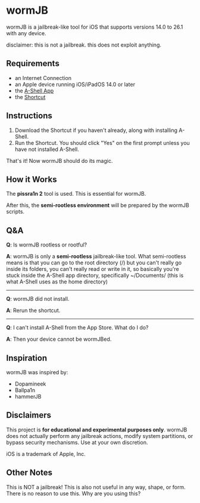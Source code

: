 # wormJB
wormJB is a jailbreak-like tool for iOS that supports versions 14.0 to 26.1 with any device.

disclaimer: this is not a jailbreak. this does not exploit anything.

## Requirements
- an Internet Connection
- an Apple device running iOS/iPadOS 14.0 or later
- the [A-Shell App](https://apps.apple.com/us/app/a-shell/id1473805438)
- the [Shortcut](https://www.icloud.com/shortcuts/9821de092cb140c29a8f38862f4c99fc)

## Instructions
1. Download the Shortcut if you haven't already, along with installing A-Shell.
2. Run the Shortcut. You should click "Yes" on the first prompt unless you have not installed A-Shell.

That's it! Now wormJB should do its magic.

## How it Works
The **pissra1n 2** tool is used. This is essential for wormJB.

After this, the **semi-rootless environment** will be prepared by the wormJB scripts.

## Q&A
**Q**: Is wormJB rootless or rootful?

**A**: wormJB is only a **semi-rootless** jailbreak-like tool. What semi-rootless means is that you can go to the root directory (/) but you can't really go inside its folders, you can't really read or write in it, so basically you're stuck inside the A-Shell app directory, specifically ~/Documents/ (this is what A-Shell uses as the home directory)

---

**Q**: wormJB did not install.

**A**: Rerun the shortcut.

---

**Q**: I can't install A-Shell from the App Store. What do I do?

**A**: Then your device cannot be wormJBed.

## Inspiration

wormJB was inspired by:
- Dopamineek
- Ballpa1n
- hammerJB

## Disclaimers

This project is **for educational and experimental purposes only**.
wormJB does not actually perform any jailbreak actions, modify system partitions, or bypass security mechanisms.
Use at your own discretion.

iOS is a trademark of Apple, Inc.

## Other Notes

This is NOT a jailbreak! This is also not useful in any way, shape, or form. There is no reason to use this. Why are you using this?
